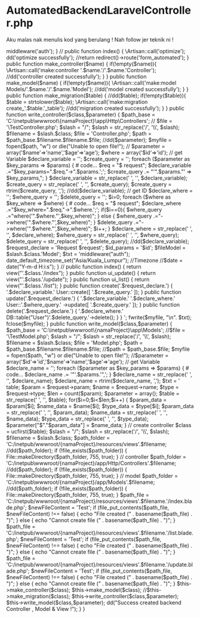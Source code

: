 # AutomatedBackendLaravelController.php
Aku malas nak menulis kod yang berulang ! Nah follow jer teknik ni !



<?php

namespace App\Http\Controllers;

use Illuminate\Http\Request;
use Illuminate\Support\Facades\DB;
use Illuminate\Support\Facades\Auth;
use Illuminate\Support\Facades\Redirect;

use File;

class AutoBackendController extends Controller
{
	public function __construct()
    {
        $this->middleware('auth');
    }
    
    //
    public function index()
    {
    	\Artisan::call('optimize');
    	dd('optimize successfully');

        //return redirect()->route('form_automated');

    }


    public function make_controller($name)
    {	
    	if(!empty($name)){
	    	\Artisan::call('make:controller '.$name.'/'.$name.'Controller');
	    	//dd('controller created successfully');

            
	    }
    }


    public function make_model($name)
    {	
    	if(!empty($name)){
	    	\Artisan::call('make:model Models/'.$name.'/'.$name.'Model');
	    	//dd('model created successfully');
	    }
    }


    public function make_migration($table)
    {	
    	//dd($table);
    	if(!empty($table)){
    		$table = strtolower($table);
	    	\Artisan::call('make:migration create_'.$table.'_table');
	    	//dd('migration created successfully');
	    }
    }


    public function write_controller($class,$parameter)
    {
    	$path_base = 'C:\inetpub\wwwroot\{namaProject}\app\Http\Controllers';
    	// $file = '\TestController.php';

    	$slash = "/";
    	$slash = str_replace('/', '\\', $slash);

    	$filename = $slash.$class;
    	$file = 'Controller.php';

    	$path = $path_base.$filename.$filename.$file;

    	//dd($parameter);

    	$myfile = fopen($path, "w") or die("Unable to open file!");


    	// $parameter = array('$name'=>'name','$age'=>'age');
    	$where = array('$id'=>'id');

    	// get Variable 
    	$declare_variable = '';
    	$create_query = '';
    	foreach ($parameter as $key_params => $params) {
    		# code...

    		$req = "$ request";
    		$declare_variable .="$key_params=".$req."->".$params.';';

    		$create_query .= "'".$params."' => $key_params,";

    	}
    	$declare_variable = str_replace(' ', '', $declare_variable);
    	$create_query = str_replace(' ', '', $create_query);
    	$create_query = rtrim($create_query, ',');
    	//dd($declare_variable);


    	// get ID
    	$declare_where = '';
    	$where_query = '';
    	$delete_query = '';
    	$i=0;
    	foreach ($where as $key_where => $where) {
    		# code...

    		$req = "$ request";
    		$declare_where .="$key_where=".$req."->".$where.';';

    		if($i==0){
    			$where_query .="where('".$where."',$key_where)";
    		} else {
    			$where_query .="->where('".$where."',$key_where)";
    		}

    		$delete_query .="->where('".$where."',$key_where)";
    	
    		$i++;
    	}
    	$declare_where = str_replace(' ', '', $declare_where);
    	$where_query = str_replace(' ', '', $where_query);
    	$delete_query = str_replace(' ', '', $delete_query);
    	//dd($declare_variable);


    	$request_declare = 'Request $request';
    	$id_params = '$id';


    	$fileModel = $slash.$class.'Model';

    	$txt = '<?php
    			// Library Declare
				namespace App\Http\Controllers;
				use Illuminate\Http\Request;
				use Illuminate\Support\Facades\Auth;
				use Illuminate\Support\Facades\Redirect;
				use Session;
				// Model Name
				use App\Models'.$filename.$fileModel.';
				class '.$class.'Controller extends Controller
				{
					public function __construct()
				    {
				        $this->middleware("auth");
				        date_default_timezone_set("Asia/Kuala_Lumpur"); //Timezone
        				//$date = date("Y-m-d H:i:s");
				    }
				    //
					public function index()
					{
						return view("'.$class.'/index");
					}
					public function ui_update()
					{
						return view("'.$class.'/update");
					}
					public function ui_list()
					{
						return view("'.$class.'/list");
					}
				    public function create('.$request_declare.')
				    {
				    	'.$declare_variable.'
				    	User::create([
				            '.$create_query.'
				        ]);
				    }
				    public function update('.$request_declare.')
				    {
				    	'.$declare_variable.'
				    	'.$declare_where.'
				    	User::'.$where_query.'
				    	->update([
				    		'.$create_query.'
				    	]);
				    }
				    public function delete('.$request_declare.')
				    {
				    	'.$declare_where.'
				    	DB::table("User")'.$delete_query.'->delete();
				    }
				}
    	';

    	fwrite($myfile, "\n". $txt);
    	fclose($myfile);

    }



    public function write_model($class,$parameter)
    {
    	$path_base = 'C:\inetpub\wwwroot\{namaProject}\app\Models';
    	//$file = '\TestModel.php';

    	$slash = "/";
    	$slash = str_replace('/', '\\', $slash);

    	$filename = $slash.$class;
    	$file = 'Model.php';

    	$path = $path_base.$filename.$filename.$file;

    	//$path = $path_base.$file;

    	$myfile = fopen($path, "w") or die("Unable to open file!");


    	//$parameter = array('$id'=>'id','$name'=>'name','$age'=>'age');
    	// get Variable 
    	$declare_name = '';
    	foreach ($parameter as $key_params => $params) {
    		# code...
    		$declare_name .= '"'.$params.'",';
    	}
    	$declare_name = str_replace(' ', '', $declare_name);
    	$declare_name = rtrim($declare_name, ',');

    	$txt = 
    	'
    		<?php
			namespace App\Models'.$filename.';
			use Illuminate\Database\Eloquent\Factories\HasFactory;
			use Illuminate\Database\Eloquent\Model;
			use Illuminate\Notifications\Notifiable;
			class '.$class.'Model extends Model
			{
			    use HasFactory;
			    use Notifiable;
			    protected $fillable = ['.$declare_name.'];
			}
    	';

    	fwrite($myfile, "\n". $txt);
    	fclose($myfile);
    }


    public function form()
    {
    	return view('form_automated');
    }

    public function automate(Request $request)
    {
    	$table = $request->table;
    	$param = $request->param;
    	$name = $request->name;
    	$type = $request->type;

    	$len = count($param);

    	$parameter = array();

    	$table = str_replace(' ', '', $table);


    	for($i=0;$i<$len;$i++)
    	{
    		$param_data = $param[$i];
    		$name_data = $name[$i];
    		$type_data = $type[$i];

    		$param_data = str_replace(' ', '', $param_data);
    		$name_data = str_replace(' ', '', $name_data);
    		$type_data = str_replace(' ', '', $type_data);
    		
    		$parameter["$"."$param_data"] = $name_data;

    	}


    	// create controller
    	$class = ucfirst($table);


    	$slash = "/";
    	$slash = str_replace('/', '\\', $slash);

    	$filename = $slash.$class;

    	

    	$path_folder = 'C:/inetpub/wwwroot/{namaProject}/resources/views'.$filename;

    	//dd($path_folder);
    	if (!file_exists($path_folder)) {
		    File::makeDirectory($path_folder, 755, true);
		}


        // controller
        $path_folder = 'C:/inetpub\wwwroot/{namaProject}/app/Http/Controllers'.$filename;

        //dd($path_folder);
        if (!file_exists($path_folder)) {
            File::makeDirectory($path_folder, 755, true);
        }



        // model
        $path_folder = 'C:/inetpub\wwwroot/{namaProject}/app/Models'.$filename;

        //dd($path_folder);
        if (!file_exists($path_folder)) {
            File::makeDirectory($path_folder, 755, true);
        }




		$path_file = 'C:/inetpub/wwwroot/{namaProject}/resources/views'.$filename.'/index.blade.php';

		$newFileContent = 'Test';
		if (file_put_contents($path_file, $newFileContent) !== false) {
		    echo "File created (" . basename($path_file) . ")";
		} else {
		    echo "Cannot create file (" . basename($path_file) . ")";
		}


		$path_file = 'C:/inetpub/wwwroot/{namaProject}/resources/views'.$filename.'/list.blade.php';

		$newFileContent = 'Test';
		if (file_put_contents($path_file, $newFileContent) !== false) {
		    echo "File created (" . basename($path_file) . ")";
		} else {
		    echo "Cannot create file (" . basename($path_file) . ")";
		}



		$path_file = 'C:/inetpub/wwwroot/{namaProject}/resources/views'.$filename.'/update.blade.php';

		$newFileContent = 'Test';
		if (file_put_contents($path_file, $newFileContent) !== false) {
		    echo "File created (" . basename($path_file) . ")";
		} else {
		    echo "Cannot create file (" . basename($path_file) . ")";
		}




    	$this->make_controller($class);
    	$this->make_model($class);
    	//$this->make_migration($class);
    	$this->write_controller($class,$parameter);
    	$this->write_model($class,$parameter);


        dd("Success created backend Controller , Model & View !");

    }
}
